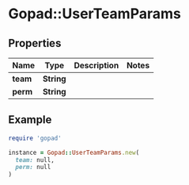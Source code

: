 # Gopad::UserTeamParams

## Properties

| Name | Type | Description | Notes |
| ---- | ---- | ----------- | ----- |
| **team** | **String** |  |  |
| **perm** | **String** |  |  |

## Example

```ruby
require 'gopad'

instance = Gopad::UserTeamParams.new(
  team: null,
  perm: null
)
```

